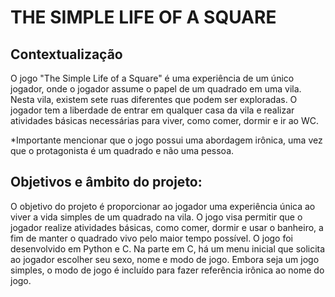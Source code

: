 # THE  SIMPLE LIFE OF A SQUARE 

## Contextualização

 O jogo "The Simple Life of a Square" é uma experiência de um único jogador, onde o jogador assume o papel de um quadrado em uma vila. Nesta vila, existem sete ruas diferentes que podem ser exploradas. O jogador tem a liberdade de entrar em qualquer casa da vila e realizar atividades básicas necessárias para viver, como comer, dormir e ir ao WC. 

 *Importante mencionar que o jogo possui uma abordagem irônica, uma vez que o protagonista é um quadrado e não uma pessoa.

## Objetivos e âmbito do projeto: 

O objetivo do projeto é proporcionar ao jogador uma experiência única ao viver a vida simples de um quadrado na vila. O jogo visa permitir que o jogador realize atividades básicas, como comer, dormir e usar o banheiro, a fim de manter o quadrado vivo pelo maior tempo possível. O jogo foi desenvolvido em Python e C. Na parte em C, há um menu inicial que solicita ao jogador escolher seu sexo, nome e modo de jogo. Embora seja um jogo simples, o modo de jogo é incluído para fazer referência irônica ao nome do jogo.

